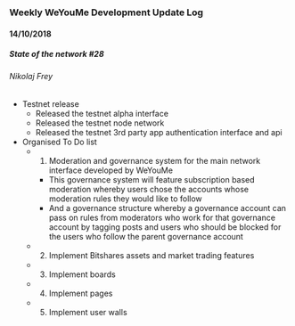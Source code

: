 ### Weekly WeYouMe Development Update Log

#### 14/10/2018 
##### State of the network #28

###### Nikolaj Frey
* Testnet release
	* Released the testnet alpha interface
	* Released the testnet node network 
	* Released the testnet 3rd party app authentication interface and api
* Organised To Do list
	* 1. Moderation and governance system for the main network interface developed by WeYouMe
		* This governance system will feature subscription based moderation whereby users chose the accounts whose moderation rules they would like to follow
		* And a governance structure whereby a governance account can pass on rules from moderators who work for that governance account by tagging posts and users who should be blocked for the users who follow the parent governance account
	* 2. Implement Bitshares assets and market trading features
	* 3. Implement boards
	* 4. Implement pages	
	* 5. Implement user walls